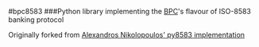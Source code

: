 #bpc8583
###Python library implementing the [BPC](http://bpcbt.com)'s flavour of ISO-8583 banking protocol

Originally forked from [Alexandros Nikolopoulos' py8583 implementation](https://github.com/alxnik/py8583)
